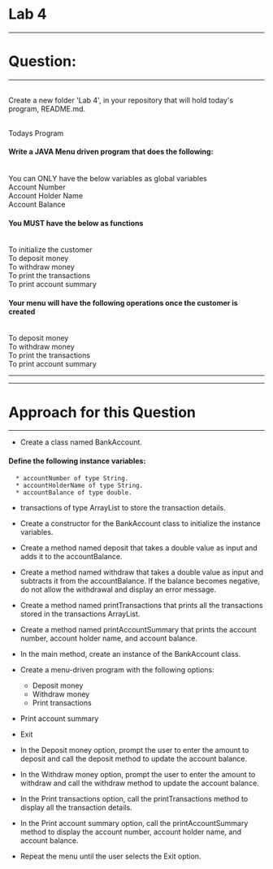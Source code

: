 

# Lab 4
***********************
# Question:
***********************
<br> Create a new folder 'Lab 4', in your repository that will hold today's program, README.md.

<br> Todays Program
 
#### Write a JAVA Menu driven program that does the following:
<br> You can ONLY have the below variables as global variables
<br> Account Number
<br> Account Holder Name
<br> Account Balance
#### You MUST have the below as functions
<br> To initialize the customer
<br> To deposit money
<br> To withdraw money
<br> To print the transactions
<br> To print account summary
#### Your menu will have the following operations once the customer is created
<br> To deposit money
<br> To withdraw money
<br> To print the transactions
<br> To print account summary

***********************************************************************************************************************************************************

******************************
# Approach for this Question
******************************

*  Create a class named BankAccount.
####  Define the following instance variables:
      * accountNumber of type String.
      * accountHolderName of type String.
      * accountBalance of type double.
* transactions of type ArrayList<String> to store the transaction details.
* Create a constructor for the BankAccount class to initialize the instance variables.
* Create a method named deposit that takes a double value as input and adds it to the accountBalance.
* Create a method named withdraw that takes a double value as input and subtracts it from the accountBalance. If the balance becomes negative, do not allow the withdrawal and display an error message.
* Create a method named printTransactions that prints all the transactions stored in the transactions ArrayList.
* Create a method named printAccountSummary that prints the account number, account holder name, and account balance.
* In the main method, create an instance of the BankAccount class.
* Create a menu-driven program with the following options:
    *  Deposit money
    *  Withdraw money
    *  Print transactions
*  Print account summary
*  Exit
*  In the Deposit money option, prompt the user to enter the amount to deposit and call the deposit method to update the account balance.
  
* In the Withdraw money option, prompt the user to enter the amount to withdraw and call the withdraw method to update the account balance.
* In the Print transactions option, call the printTransactions method to display all the transaction details.
* In the Print account summary option, call the printAccountSummary method to display the account number, account holder name, and account balance.
* Repeat the menu until the user selects the Exit option.
